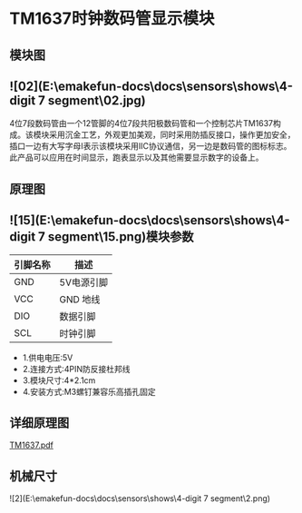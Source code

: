 # TM1637时钟数码管显示模块

## 模块图

## ![02](E:\emakefun-docs\docs\sensors\shows\4-digit 7 segment\02.jpg)

 4位7段数码管由一个12管脚的4位7段共阳极数码管和一个控制芯片TM1637构成。该模块采用沉金工艺，外观更加美观，同时采用防插反接口，操作更加安全，插口一边有大写字母I表示该模块采用IIC协议通信，另一边是数码管的图标标志。此产品可以应用在时间显示，跑表显示以及其他需要显示数字的设备上。

## 原理图

## ![15](E:\emakefun-docs\docs\sensors\shows\4-digit 7 segment\15.png)模块参数

| 引脚名称 | 描述       |
| -------- | ---------- |
| GND      | 5V电源引脚 |
| VCC      | GND 地线   |
| DIO      | 数据引脚   |
| SCL      | 时钟引脚   |

* 1.供电电压:5V
* 2.连接方式:4PIN防反接杜邦线
* 3.模块尺寸:4*2.1cm
* 4.安装方式:M3螺钉兼容乐高插孔固定

## 详细原理图

[TM1637.pdf](https://emakefun-docs.readthedocs.io/zh_CN/latest/sensors/shows/TM1637/4位带时钟7段数码管模块图片/TM1637.pdf)

## 机械尺寸

![2](E:\emakefun-docs\docs\sensors\shows\4-digit 7 segment\2.png)